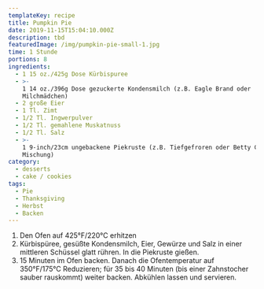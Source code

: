 ```yaml
---
templateKey: recipe
title: Pumpkin Pie
date: 2019-11-15T15:04:10.000Z
description: tbd
featuredImage: /img/pumpkin-pie-small-1.jpg
time: 1 Stunde
portions: 8
ingredients:
  - 1 15 oz./425g Dose Kürbispuree
  - >-
    1 14 oz./396g Dose gezuckerte Kondensmilch (z.B. Eagle Brand oder
    Milchmädchen)
  - 2 große Eier
  - 1 Tl. Zimt
  - 1/2 Tl. Ingwerpulver
  - 1/2 Tl. gemahlene Muskatnuss
  - 1/2 Tl. Salz
  - >-
    1 9-inch/23cm ungebackene Piekruste (z.B. Tiefgefroren oder Betty Crocker
    Mischung)
category:
  - desserts
  - cake / cookies
tags:
  - Pie
  - Thanksgiving
  - Herbst
  - Backen
---
```


1. Den Ofen auf 425°F/220°C erhitzen
2. Kürbispüree, gesüßte Kondensmilch, Eier, Gewürze und Salz in einer mittleren Schüssel glatt rühren. In die Piekruste gießen.
3. 15 Minuten im Ofen backen. Danach die Ofentemperatur auf 350°F/175°C Reduzieren; für 35 bis 40 Minuten (bis einer Zahnstocher sauber rauskommt) weiter backen. Abkühlen lassen und servieren.
